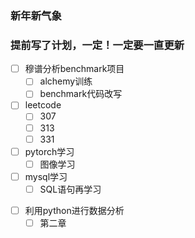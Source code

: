 ### 新年新气象
### 提前写了计划，一定！一定要一直更新

- [ ] 穆谱分析benchmark项目
  + [ ] alchemy训练
  + [ ] benchmark代码改写
- [ ] leetcode
  + [ ] 307
  + [ ] 313
  + [ ] 331
- [ ] pytorch学习
  + [ ] 图像学习
- [ ] mysql学习
  + [ ] SQL语句再学习
+ [ ] 利用python进行数据分析
  + [ ] 第二章